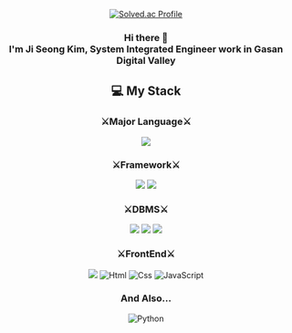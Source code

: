 <div align="center">

[![Solved.ac Profile](http://mazassumnida.wtf/api/v2/generate_badge?boj=lears98)](https://solved.ac/lears98/)

### Hi there 👋 </br>I'm Ji Seong Kim, System Integrated Engineer work in Gasan Digital Valley 

## 💻 My Stack
### ⚔Major Language⚔
<img src="https://img.shields.io/badge/Java-007396?style=for-the-badge&logo=Java&logoColor=white"/> <br>

### ⚔Framework⚔
<img src="https://img.shields.io/badge/Spring-6DB33F?style=for-the-badge&logo=Spring&logoColor=white"/> <img src="https://img.shields.io/badge/Spring%20Boot-6DB33F?style=for-the-badge&logo=Spring%20Boot&logoColor=black"/> <br>


### ⚔DBMS⚔
<img src="https://img.shields.io/badge/oracle-F80000?style=for-the-badge&logo=oracle&logoColor=white"/> <img src="https://img.shields.io/badge/MariaDB-003545?style=for-the-badge&logo=MariaDB&logoColor=white"/>
 <img src="https://img.shields.io/badge/MySQL-4479A1?style=for-the-badge&logo=MySQL&logoColor=white"/> <br>

### ⚔FrontEnd⚔
<img src="https://img.shields.io/badge/JSP-F7DF1E?style=for-the-badge&logo=JSP&logoColor=white"/> <img alt="Html" src ="https://img.shields.io/badge/HTML5-E34F26.svg?&style=for-the-badge&logo=HTML5&logoColor=white"/> 
<img alt="Css" src ="https://img.shields.io/badge/CSS3-1572B6.svg?&style=for-the-badge&logo=CSS3&logoColor=white"/> <img alt="JavaScript" src ="https://img.shields.io/badge/JavaScriipt-F7DF1E.svg?&style=for-the-badge&logo=JavaScript&logoColor=black"/> 

### And Also...
<img alt="Python" src ="https://img.shields.io/badge/Python-3776AB.svg?&style=for-the-badge&logo=Python&logoColor=white"/> 

</div>
